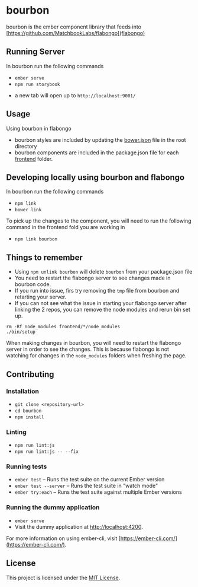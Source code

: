 bourbon
==============================================================================

bourbon is the ember component library that feeds into [https://github.com/MatchbookLabs/flabongo](flabongo)


Running Server
------------------------------------------------------------------------------
In bourbon run the following commands
* `ember serve`
* `npm run storybook`

- a new tab will open up to `http://localhost:9001/`

Usage
------------------------------------------------------------------------------

Using bourbon in flabongo

- bourbon styles are included by updating the [bower.json](https://github.com/MatchbookLabs/flabongo/blob/master/bower.json) file in the root directory
- bourbon components are included in the package.json file for each [frontend](https://github.com/MatchbookLabs/flabongo/tree/master/frontend) folder.


Developing locally using bourbon and flabongo
------------------------------------------------------------------------------

In bourbon run the following commands
* `npm link`
* `bower link`

To pick up the changes to the component, you will need to run the following command in the frontend fold you are working in
* `npm link bourbon`


## Things to remember
* Using `npm unlink bourbon` will delete `bourbon` from your package.json file
* You need to restart the flabongo server to see changes made in bourbon code.
* If you run into issue, firs try removing the `tmp` file from bourbon and retarting your server.
* If you can not see what the issue in starting your flabongo server after linking the 2 repos, you can remove the node modules and rerun bin set up.
```
rm -Rf node_modules frontend/*/node_modules
./bin/setup

```


When making changes in bourbon, you will need to restart the flabongo server in order to see the changes.  This is because flabongo is not watching for changes in the `node_modules` folders when freshing the page.

Contributing
------------------------------------------------------------------------------

### Installation

* `git clone <repository-url>`
* `cd bourbon`
* `npm install`

### Linting

* `npm run lint:js`
* `npm run lint:js -- --fix`

### Running tests

* `ember test` – Runs the test suite on the current Ember version
* `ember test --server` – Runs the test suite in "watch mode"
* `ember try:each` – Runs the test suite against multiple Ember versions

### Running the dummy application

* `ember serve`
* Visit the dummy application at [http://localhost:4200](http://localhost:4200).

For more information on using ember-cli, visit [https://ember-cli.com/](https://ember-cli.com/).

License
------------------------------------------------------------------------------

This project is licensed under the [MIT License](LICENSE.md).
